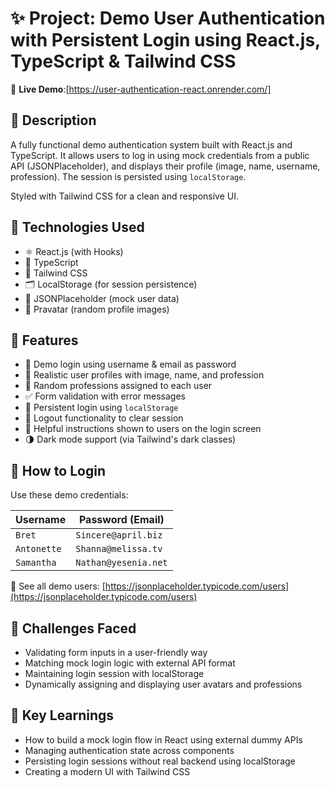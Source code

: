 # ✨ Project: Demo User Authentication with Persistent Login using React.js, TypeScript & Tailwind CSS

🔗 **Live Demo**:[https://user-authentication-react.onrender.com/]

## 📄 Description

A fully functional demo authentication system built with React.js and TypeScript. It allows users to log in using mock credentials from a public API (JSONPlaceholder), and displays their profile (image, name, username, profession). The session is persisted using `localStorage`.

Styled with Tailwind CSS for a clean and responsive UI.

## 🔧 Technologies Used

- ⚛️ React.js (with Hooks)
- 🧠 TypeScript
- 🎨 Tailwind CSS
- 🗂 LocalStorage (for session persistence)
- 🔗 JSONPlaceholder (mock user data)
- 📸 Pravatar (random profile images)

## 🌟 Features

- 🔐 Demo login using username & email as password
- 🧾 Realistic user profiles with image, name, and profession
- 🧠 Random professions assigned to each user
- ✅ Form validation with error messages
- 💾 Persistent login using `localStorage`
- 🔁 Logout functionality to clear session
- 📝 Helpful instructions shown to users on the login screen
- 🌗 Dark mode support (via Tailwind's dark classes)

## 🧪 How to Login

Use these demo credentials:

| Username    | Password (Email)     |
| ----------- | -------------------- |
| `Bret`      | `Sincere@april.biz`  |
| `Antonette` | `Shanna@melissa.tv`  |
| `Samantha`  | `Nathan@yesenia.net` |

🔎 See all demo users: [https://jsonplaceholder.typicode.com/users](https://jsonplaceholder.typicode.com/users)

## 🚀 Challenges Faced

- Validating form inputs in a user-friendly way
- Matching mock login logic with external API format
- Maintaining login session with localStorage
- Dynamically assigning and displaying user avatars and professions

## 🎯 Key Learnings

- How to build a mock login flow in React using external dummy APIs
- Managing authentication state across components
- Persisting login sessions without real backend using localStorage
- Creating a modern UI with Tailwind CSS
